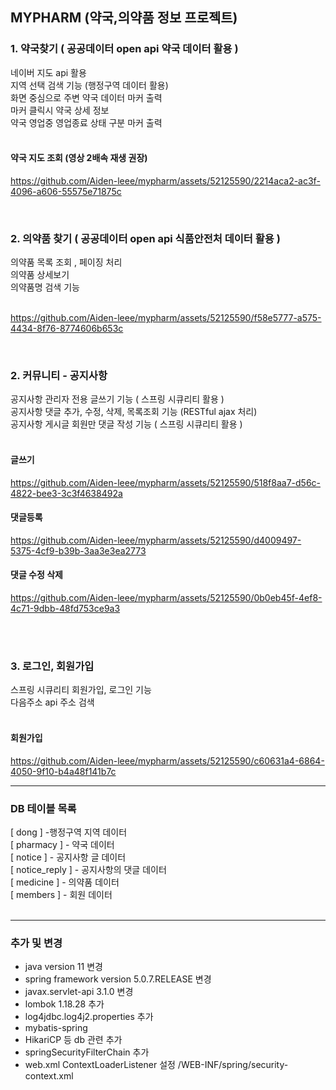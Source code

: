 ## MYPHARM (약국,의약품 정보 프로젝트)

### 1. 약국찾기 ( 공공데이터 open api 약국 데이터 활용 ) 
네이버 지도 api 활용 <br />
지역 선택 검색 기능 (행정구역 데이터 활용) <br />
화면 중심으로 주변 약국 데이터 마커 출력 <br />
마커 클릭시 약국 상세 정보  <br />
약국 영업중 영업종료 상태 구분 마커 출력   <br /> <br />


#### 약국 지도 조회 (영상 2배속 재생 권장)

https://github.com/Aiden-leee/mypharm/assets/52125590/2214aca2-ac3f-4096-a606-55575e71875c

 <br />

### 2. 의약품 찾기 ( 공공데이터 open api 식품안전처 데이터 활용 )
의약품 목록 조회 , 페이징 처리 <br>
의약품 상세보기<br>
의약품명 검색 기능 <br> <br />



https://github.com/Aiden-leee/mypharm/assets/52125590/f58e5777-a575-4434-8f76-8774606b653c

<br/>

### 2. 커뮤니티 - 공지사항
공지사항 관리자 전용 글쓰기 기능 ( 스프링 시큐리티 활용 ) <br />
공지사항 댓글 추가, 수정, 삭제, 목록조회 기능 (RESTful ajax 처리) <br />
공지사항 게시글 회원만 댓글 작성 기능 ( 스프링 시큐리티 활용 ) <br /> <br />

#### 글쓰기

https://github.com/Aiden-leee/mypharm/assets/52125590/518f8aa7-d56c-4822-bee3-3c3f4638492a

#### 댓글등록

https://github.com/Aiden-leee/mypharm/assets/52125590/d4009497-5375-4cf9-b39b-3aa3e3ea2773

#### 댓글 수정 삭제

https://github.com/Aiden-leee/mypharm/assets/52125590/0b0eb45f-4ef8-4c71-9dbb-48fd753ce9a3



<br/>
 <br />
 
### 3. 로그인, 회원가입 
스프링 시큐리티 회원가입, 로그인 기능  <br />
다음주소 api 주소 검색 <br /> <br />


#### 회원가입 


https://github.com/Aiden-leee/mypharm/assets/52125590/c60631a4-6864-4050-9f10-b4a48f141b7c



<hr /> 

### DB 테이블 목록
[ dong ] -행정구역 지역 데이터 <br />
[ pharmacy ] - 약국 데이터  <br />
[ notice ] - 공지사항 글 데이터 <br />
[ notice_reply ] - 공지사항의 댓글 데이터 <br />
[ medicine ] - 의약품 데이터 <br />
[ members ] - 회원 데이터 <br /> <br />

<hr />

### 추가 및 변경  
- java version 11 변경  <br />
- spring framework version 5.0.7.RELEASE 변경 <br />
- javax.servlet-api 3.1.0 변경  <br />
- lombok 1.18.28 추가  <br />
- log4jdbc.log4j2.properties 추가 <br />
- mybatis-spring <br />
- HikariCP 등 db 관련 추가  <br />
- springSecurityFilterChain 추가  <br />
- web.xml ContextLoaderListener 설정 /WEB-INF/spring/security-context.xml <br />
